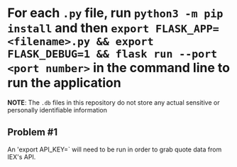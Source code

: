 # For each `.py` file, run `python3 -m pip install` and then `export FLASK_APP=<filename>.py && export FLASK_DEBUG=1 && flask run --port <port number>` in the command line to run the application

**NOTE**: The `.db` files in this repository do not store any actual sensitive or personally identifiable information

## Problem #1

An 'export API_KEY=<IEX key>` will need to be run in order to grab quote data from IEX's API.
